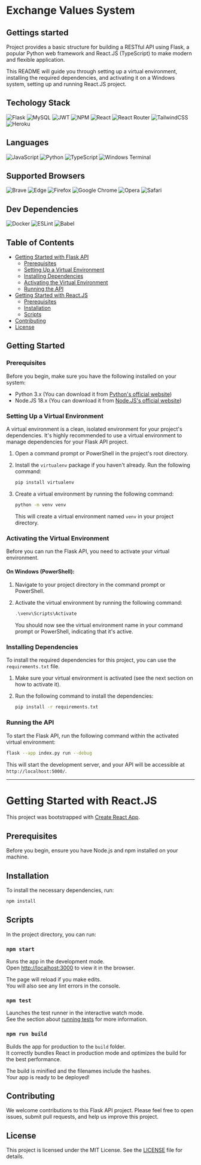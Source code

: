 # Exchange Values System 

## Gettings started

Project provides a basic structure for building a RESTful API using Flask, a popular Python web framework and React.JS (TypeScript) to make modern and flexible application. 

This README will guide you through setting up a virtual environment, installing the required dependencies, and activating it on a Windows system, setting up and running React.JS project.

## Techology Stack
![Flask](https://img.shields.io/badge/flask-%23000.svg?style=for-the-badge&logo=flask&logoColor=white)
![MySQL](https://img.shields.io/badge/mysql-%2300f.svg?style=for-the-badge&logo=mysql&logoColor=white)
![JWT](https://img.shields.io/badge/JWT-black?style=for-the-badge&logo=JSON%20web%20tokens) 
![NPM](https://img.shields.io/badge/NPM-%23CB3837.svg?style=for-the-badge&logo=npm&logoColor=white)
![React](https://img.shields.io/badge/react-%2320232a.svg?style=for-the-badge&logo=react&logoColor=%2361DAFB)
![React Router](https://img.shields.io/badge/React_Router-CA4245?style=for-the-badge&logo=react-router&logoColor=white)
![TailwindCSS](https://img.shields.io/badge/tailwindcss-%2338B2AC.svg?style=for-the-badge&logo=tailwind-css&logoColor=white)
![Heroku](https://img.shields.io/badge/heroku-%23430098.svg?style=for-the-badge&logo=heroku&logoColor=white)

## Languages
![JavaScript](https://img.shields.io/badge/javascript-%23323330.svg?style=for-the-badge&logo=javascript&logoColor=%23F7DF1E)
![Python](https://img.shields.io/badge/python-3670A0?style=for-the-badge&logo=python&logoColor=ffdd54)
![TypeScript](https://img.shields.io/badge/typescript-%23007ACC.svg?style=for-the-badge&logo=typescript&logoColor=white)
![Windows Terminal](https://img.shields.io/badge/Windows%20Terminal-%234D4D4D.svg?style=for-the-badge&logo=windows-terminal&logoColor=white)

## Supported Browsers
![Brave](https://img.shields.io/badge/Brave-FB542B?style=for-the-badge&logo=Brave&logoColor=white)
![Edge](https://img.shields.io/badge/Edge-0078D7?style=for-the-badge&logo=Microsoft-edge&logoColor=white)
![Firefox](https://img.shields.io/badge/Firefox-FF7139?style=for-the-badge&logo=Firefox-Browser&logoColor=white)
![Google Chrome](https://img.shields.io/badge/Google%20Chrome-4285F4?style=for-the-badge&logo=GoogleChrome&logoColor=white)
![Opera](https://img.shields.io/badge/Opera-FF1B2D?style=for-the-badge&logo=Opera&logoColor=white)
![Safari](https://img.shields.io/badge/Safari-000000?style=for-the-badge&logo=Safari&logoColor=white)

## Dev Dependencies
![Docker](https://img.shields.io/badge/docker-%230db7ed.svg?style=for-the-badge&logo=docker&logoColor=white)
![ESLint](https://img.shields.io/badge/ESLint-4B3263?style=for-the-badge&logo=eslint&logoColor=white)
![Babel](https://img.shields.io/badge/Babel-F9DC3e?style=for-the-badge&logo=babel&logoColor=black)


## Table of Contents

- [Getting Started with Flask API](#getting-started)
    - [Prerequisites](#prerequisites)
    - [Setting Up a Virtual Environment](#setting-up-a-virtual-environment)
    - [Installing Dependencies](#installing-dependencies)
    - [Activating the Virtual Environment](#activating-the-virtual-environment)
    - [Running the API](#running-the-api)
- [Getting Started with React.JS](#react-js)
    - [Prerequisites](#prerequisites-1)
    - [Installation](#installation)
    - [Scripts](#scripts)
- [Contributing](#contributing)
- [License](#license)

## Getting Started

### Prerequisites

Before you begin, make sure you have the following installed on your system:

- Python 3.x (You can download it from [Python's official website](https://www.python.org/downloads/))
- Node.JS 18.x (You can download it from [Node.JS's official website](https://nodejs.org))

### Setting Up a Virtual Environment

A virtual environment is a clean, isolated environment for your project's dependencies. It's highly recommended to use a virtual environment to manage dependencies for your Flask API project.

1. Open a command prompt or PowerShell in the project's root directory.

2. Install the `virtualenv` package if you haven't already. Run the following command:

   ```bash
   pip install virtualenv
   ```
3. Create a virtual environment by running the following command:

   ```bash
   python -m venv venv
   ```

   This will create a virtual environment named `venv` in your project directory.

### Activating the Virtual Environment

Before you can run the Flask API, you need to activate your virtual environment.

#### On Windows (PowerShell):

1. Navigate to your project directory in the command prompt or PowerShell.

2. Activate the virtual environment by running the following command:

   ```powershell
   .\venv\Scripts\Activate
   ```

   You should now see the virtual environment name in your command prompt or PowerShell, indicating that it's active.

### Installing Dependencies

To install the required dependencies for this project, you can use the `requirements.txt` file.

1. Make sure your virtual environment is activated (see the next section on how to activate it).

2. Run the following command to install the dependencies:

   ```bash
   pip install -r requirements.txt
   ```

### Running the API

To start the Flask API, run the following command within the activated virtual environment:

```bash
flask --app index.py run --debug
```

This will start the development server, and your API will be accessible at `http://localhost:5000/`.

---

# Getting Started with React.JS

This project was bootstrapped with [Create React App](https://github.com/facebook/create-react-app).

## Prerequisites

Before you begin, ensure you have Node.js and npm installed on your machine.

## Installation

To install the necessary dependencies, run:

```bash
npm install
```

## Scripts
In the project directory, you can run:

### `npm start`

Runs the app in the development mode.\
Open [http://localhost:3000](http://localhost:3000) to view it in the browser.

The page will reload if you make edits.\
You will also see any lint errors in the console.

### `npm test`

Launches the test runner in the interactive watch mode.\
See the section about [running tests](https://facebook.github.io/create-react-app/docs/running-tests) for more information.

### `npm run build`

Builds the app for production to the `build` folder.\
It correctly bundles React in production mode and optimizes the build for the best performance.

The build is minified and the filenames include the hashes.\
Your app is ready to be deployed!

## Contributing

We welcome contributions to this Flask API project. Please feel free to open issues, submit pull requests, and help us improve this project.

## License

This project is licensed under the MIT License. See the [LICENSE](LICENSE) file for details.